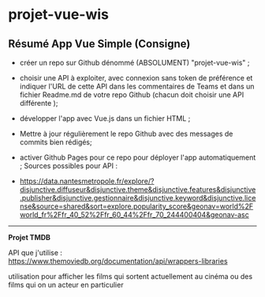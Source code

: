 # projet-vue-wis


Résumé App Vue Simple (Consigne)
---------------------
- créer un repo sur Github dénommé (ABSOLUMENT) "projet-vue-wis" ; 

- choisir une API à exploiter, avec connexion sans token de préférence et indiquer l'URL de cette API dans les commentaires de Teams et dans un fichier Readme.md de votre repo Github (chacun doit choisir une API différente );
- développer l'app avec Vue.js dans un fichier HTML ;
- Mettre à jour régulièrement le repo Github avec des messages de commits bien rédigés;
- activer Github Pages pour ce repo pour déployer l'app automatiquement ;
Sources possibles pour API :
- https://data.nantesmetropole.fr/explore/?disjunctive.diffuseur&disjunctive.theme&disjunctive.features&disjunctive.publisher&disjunctive.gestionnaire&disjunctive.keyword&disjunctive.license&source=shared&sort=explore.popularity_score&geonav=world%2Fworld_fr%2Ffr_40_52%2Ffr_60_44%2Ffr_70_244400404&geonav-asc

---------------------
**Projet TMDB**

API que j'utilise :
https://www.themoviedb.org/documentation/api/wrappers-libraries

utilisation pour afficher les films qui sortent actuellement au cinéma ou des films qui on un acteur en particulier
